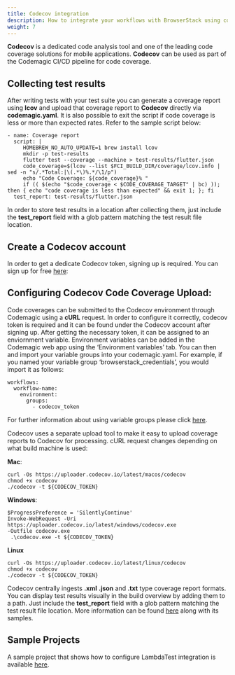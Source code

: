 ```yaml
---
title: Codecov integration
description: How to integrate your workflows with BrowserStack using codemagic.yaml
weight: 7
---
```


**Codecov** is a dedicated code analysis tool and one of the leading code coverage solutions for mobile applications. **Codecov** can be used as part of the Codemagic CI/CD pipeline for code coverage. 

## Collecting test results

After writing tests with your test suite you can generate a coverage report using **lcov** and upload that coverage report to **Codecov** directly via **codemagic.yaml**. It is also possible to exit the script if code coverage is less or more than expected rates. Refer to the sample script below:

```
- name: Coverage report
  script: |
     HOMEBREW_NO_AUTO_UPDATE=1 brew install lcov
     mkdir -p test-results 
     flutter test --coverage --machine > test-results/flutter.json  
     code_coverage=$(lcov --list $FCI_BUILD_DIR/coverage/lcov.info | sed -n "s/.*Total:|\(.*\)%.*/\1/p")
     echo "Code Coverage: ${code_coverage}% "
     if (( $(echo "$code_coverage < $CODE_COVERAGE_TARGET" | bc) )); then { echo "code coverage is less than expected" && exit 1; }; fi  
  test_report: test-results/flutter.json
```

In order to store test results in a location after collecting them, just include the **test_report** field with a glob pattern matching the test result file location.


## Create a Codecov account

In order to get a dedicate Codecov token, signing up is required. You can sign up for free [here](https://about.codecov.io/): 

## Configuring Codecov Code Coverage Upload:

Code coverages can be submitted to the Codecov environment through Codemagic using a **cURL** request. In order to configure it correctly, codecov token is required and it can be found under the Codecov account after signing up. After getting the necessary token, it can be assigned to an enviornment variable. Environment variables can be added in the Codemagic web app using the ‘Environment variables’ tab. You can then and import your variable groups into your codemagic.yaml. For example, if you named your variable group ‘browserstack_credentials’, you would import it as follows:

```
workflows:
  workflow-name:
    environment:
      groups:
        - codecov_token

```

For further information about using variable groups please click [here](https://docs.codemagic.io/variables/environment-variable-groups/).


Codecov uses a separate upload tool to make it easy to upload coverage reports to Codecov for processing. cURL request changes depending on what build machine is used:

**Mac**:
```
curl -Os https://uploader.codecov.io/latest/macos/codecov
chmod +x codecov
./codecov -t ${CODECOV_TOKEN}
```
**Windows**:
```
$ProgressPreference = 'SilentlyContinue'
Invoke-WebRequest -Uri https://uploader.codecov.io/latest/windows/codecov.exe 
-Outfile codecov.exe
 .\codecov.exe -t ${CODECOV_TOKEN}
```
**Linux**
```
curl -Os https://uploader.codecov.io/latest/linux/codecov
chmod +x codecov
./codecov -t ${CODECOV_TOKEN}
```

Codecov centrally ingests **.xml** **.json** and **.txt** type coverage report formats. You can display test results visually in the build overview by adding them to a path. Just include the **test_report** field with a glob pattern matching the test result file location. More information can be found [here](https://docs.codemagic.io/yaml-testing/testing/) along with its samples.


## Sample Projects

A sample project that shows how to configure LambdaTest integration is available [here](https://github.com/codemagic-ci-cd/codemagic-sample-projects/tree/main/integrations/codecov-integration-demo-project).
